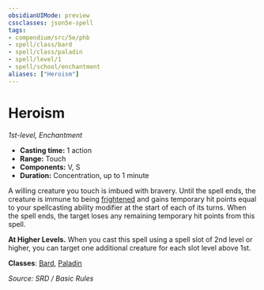 ```yaml
---
obsidianUIMode: preview
cssclasses: json5e-spell
tags:
- compendium/src/5e/phb
- spell/class/bard
- spell/class/paladin
- spell/level/1
- spell/school/enchantment
aliases: ["Heroism"]
---
```

# Heroism
*1st-level, Enchantment*  

- **Casting time:** 1 action
- **Range:** Touch
- **Components:** V, S
- **Duration:** Concentration, up to 1 minute

A willing creature you touch is imbued with bravery. Until the spell ends, the creature is immune to being [frightened](rules/conditions.md#frightened) and gains temporary hit points equal to your spellcasting ability modifier at the start of each of its turns. When the spell ends, the target loses any remaining temporary hit points from this spell.

**At Higher Levels.** When you cast this spell using a spell slot of 2nd level or higher, you can target one additional creature for each slot level above 1st.

**Classes**: [Bard](compendium/classes/bard.md), [Paladin](compendium/classes/paladin.md)

*Source: SRD / Basic Rules*